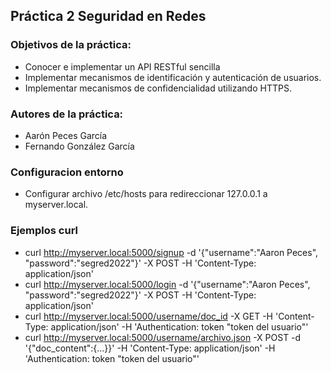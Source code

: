 ## Práctica 2 Seguridad en Redes
### Objetivos de la práctica:
- Conocer e implementar un API RESTful sencilla
- Implementar mecanismos de identificación y autenticación de usuarios.
- Implementar mecanismos de confidencialidad utilizando HTTPS.

### Autores de la práctica:
- Aarón Peces García
- Fernando González García

### Configuracion entorno
- Configurar archivo /etc/hosts para redireccionar 127.0.0.1 a myserver.local.

### Ejemplos curl
- curl http://myserver.local:5000/signup -d '{"username":"Aaron Peces", "password":"segred2022"}' -X POST -H 'Content-Type: application/json'
- curl http://myserver.local:5000/login -d '{"username":"Aaron Peces", "password":"segred2022"}' -X POST -H 'Content-Type: application/json'
- curl http://myserver.local:5000/username/doc_id -X GET -H 'Content-Type: application/json' -H 'Authentication: token "token del usuario"'
- curl http://myserver.local:5000/username/archivo.json -X POST -d '{"doc_content":{...}}' -H 'Content-Type: application/json' -H 'Authentication: token "token del usuario"'


